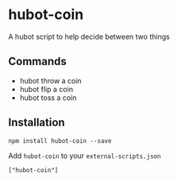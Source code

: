 hubot-coin
===============

A hubot script to help decide between two things

Commands
--------
- hubot throw a coin
- hubot flip a coin
- hubot toss a coin

Installation
------------

`npm install hubot-coin --save`

Add `hubot-coin` to your `external-scripts.json`

`["hubot-coin"]`
